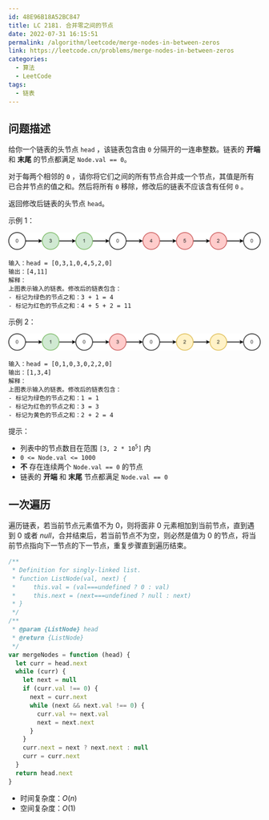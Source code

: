 ```yaml
---
id: 48E96B18A52BC847
title: LC 2181. 合并零之间的节点
date: 2022-07-31 16:15:51
permalink: /algorithm/leetcode/merge-nodes-in-between-zeros
link: https://leetcode.cn/problems/merge-nodes-in-between-zeros
categories:
  - 算法
  - LeetCode
tags:
  - 链表
---
```


<Level :type='2'/>

## 问题描述

给你一个链表的头节点 `head` ，该链表包含由 `0` 分隔开的一连串整数。链表的 **开端** 和 **末尾** 的节点都满足 `Node.val == 0`。

对于每两个相邻的 `0` ，请你将它们之间的所有节点合并成一个节点，其值是所有已合并节点的值之和。然后将所有 `0` 移除，修改后的链表不应该含有任何 `0` 。

返回修改后链表的头节点 `head`。

示例 1：

![示例 1](/img/algorithm/leetcode/2100-2199/2181-1.png)

```text
输入：head = [0,3,1,0,4,5,2,0]
输出：[4,11]
解释：
上图表示输入的链表。修改后的链表包含：
- 标记为绿色的节点之和：3 + 1 = 4
- 标记为红色的节点之和：4 + 5 + 2 = 11
```

示例 2：

![示例 2](/img/algorithm/leetcode/2100-2199/2181-2.png)

```text
输入：head = [0,1,0,3,0,2,2,0]
输出：[1,3,4]
解释：
上图表示输入的链表。修改后的链表包含：
- 标记为绿色的节点之和：1 = 1
- 标记为红色的节点之和：3 = 3
- 标记为黄色的节点之和：2 + 2 = 4
```

提示：

- 列表中的节点数目在范围 <code>[3, 2 * 10<sup>5</sup>]</code> 内
- `0 <= Node.val <= 1000`
- **不** 存在连续两个 `Node.val == 0` 的节点
- 链表的 **开端** 和 **末尾** 节点都满足 `Node.val == 0`

## 一次遍历

遍历链表，若当前节点元素值不为 $0$，则将面非 $0$ 元素相加到当前节点，直到遇到 $0$ 或者 $null$，合并结束后，若当前节点不为空，则必然是值为 $0$ 的节点，将当前节点指向下一节点的下一节点，重复步骤直到遍历结束。

```javascript
/**
 * Definition for singly-linked list.
 * function ListNode(val, next) {
 *     this.val = (val===undefined ? 0 : val)
 *     this.next = (next===undefined ? null : next)
 * }
 */
/**
 * @param {ListNode} head
 * @return {ListNode}
 */
var mergeNodes = function (head) {
  let curr = head.next
  while (curr) {
    let next = null
    if (curr.val !== 0) {
      next = curr.next
      while (next && next.val !== 0) {
        curr.val += next.val
        next = next.next
      }
    }
    curr.next = next ? next.next : null
    curr = curr.next
  }
  return head.next
}
```

- 时间复杂度：$O(n)$
- 空间复杂度：$O(1)$
